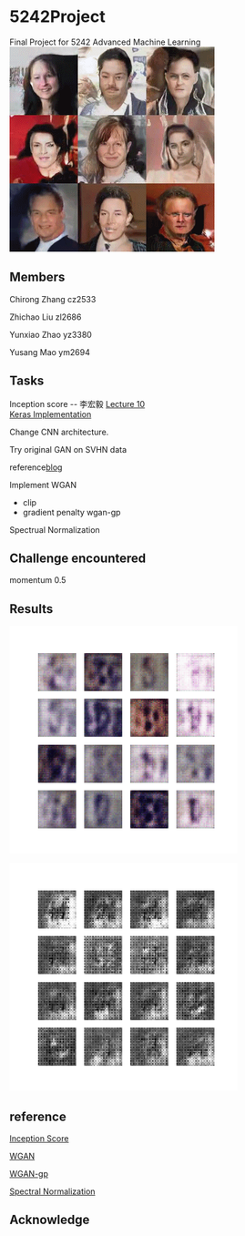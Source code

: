 # 5242Project

Final Project for 5242 Advanced Machine Learning  
![funny](funny.gif)

## Members

Chirong Zhang cz2533

Zhichao Liu zl2686

Yunxiao Zhao yz3380

Yusang Mao ym2694

## Tasks

Inception score -- 李宏毅 [Lecture 10](https://www.youtube.com/watch?v=IB_ADssBomk&list=PLJV_el3uVTsMq6JEFPW35BCiOQTsoqwNw&index=10)  
[Keras Implementation](https://machinelearningmastery.com/how-to-implement-the-inception-score-from-scratch-for-evaluating-generated-images/)

Change CNN architecture.

Try original GAN on SVHN data

reference[blog](https://wiseodd.github.io/techblog/2017/02/04/wasserstein-gan/?nsukey=LKALNIt1JkY2XrdT3fIBlKyQGMaD93R%2BvZofl8M9SJY4JnDH%2FZ3%2FdeZMlbVlh%2ByoJ1QBGzsG5rKTKxul4Rf7pG7Pbe2yzuCQbiRym%2FHAZN8aBc4WWOOcmGwQwYHAHFyWeLfq4%2B%2FaaEyVrzKIXtrxwHggMcT0hwrEx4jHLE014qX0pxO%2FI%2Fc9umB%2Fy4j1JuMjVYswlw8%2FrpJKCxJWClp7Tg%3D%3D)

Implement WGAN
- clip    
- gradient penalty wgan-gp 

Spectrual Normalization 

## Challenge encountered

momentum 0.5

## Results


![svhn](svhn.gif)

![mnist](mnist.gif)

## reference

[Inception Score](https://arxiv.org/abs/1606.03498) 

[WGAN](https://arxiv.org/abs/1701.07875)

[WGAN-gp](https://arxiv.org/abs/1704.00028)

[Spectral Normalization](https://arxiv.org/abs/1802.05957)

## Acknowledge
